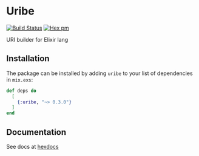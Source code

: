 # Uribe

[![Build Status](https://travis-ci.com/IlyaOsotov/uribe.svg?branch=master)](https://travis-ci.com/IlyaOsotov/uribe) [![Hex pm](http://img.shields.io/hexpm/v/uribe.svg?style=flat)](https://hex.pm/packages/uribe)


URI builder for Elixir lang

## Installation

The package can be installed by adding `uribe` to your list of dependencies in `mix.exs`:

```elixir
def deps do
  [
    {:uribe, "~> 0.3.0"}
  ]
end
```

## Documentation

See docs at [hexdocs](https://hexdocs.pm/uribe)
